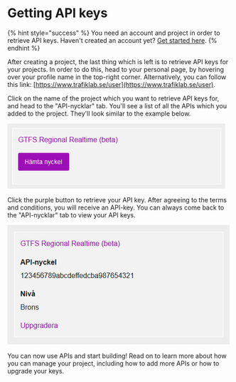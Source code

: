 # Getting API keys

{% hint style="success" %}
You need an account and project in order to retrieve API keys. Haven't created an account yet? [Get started here](creating-an-account.md).
{% endhint %}

After creating a project, the last thing which is left is to retrieve API keys for your projects. In order to do this, head to your personal page, by hovering over your profile name in the top-right corner. Alternatively, you can follow this link: [https://www.trafiklab.se/user](https://www.trafiklab.se/user). 

Click on the name of the project which you want to retrieve API keys for, and head to the "API-nycklar" tab. You'll see a list of all the APIs which you added to the project. They'll look similar to the example below.

![An API for which no key has been retrieved](../../.gitbook/assets/image%20%2810%29.png)

Click the purple button to retrieve your API key. After agreeing to the terms and conditions, you will receive an API-key. You can always come back to the "API-nycklar" tab to view your API keys.

![The API key can always be found on this page, along with the current access level](../../.gitbook/assets/image%20%2811%29.png)

You can now use APIs and start building! Read on to learn more about how you can manage your project, including how to add more APIs or how to upgrade your keys.

